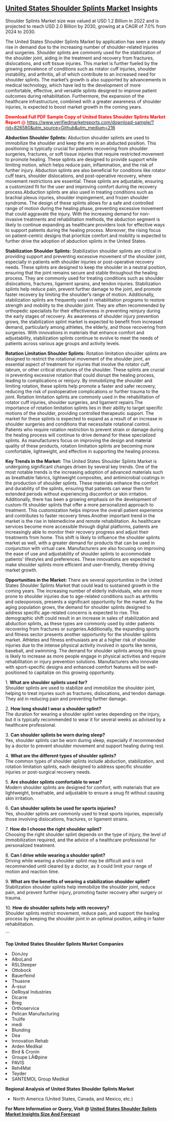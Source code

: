 <h2><a href="https://www.verifiedmarketreports.com/download-sample/?rid=826580&amp;utm_source=Github&amp;utm_medium=216" target="_blank">United States Shoulder Splints Market</a> Insights</h2><p>Shoulder Splints Market size was valued at USD 1.2 Billion in 2022 and is projected to reach USD 2.0 Billion by 2030, growing at a CAGR of 7.0% from 2024 to 2030.</p><p><p>The United States Shoulder Splints Market by application has seen a steady rise in demand due to the increasing number of shoulder-related injuries and surgeries. Shoulder splints are commonly used for the stabilization of the shoulder joint, aiding in the treatment and recovery from fractures, dislocations, and soft tissue injuries. This market is further fueled by the growing prevalence of conditions such as rotator cuff injuries, shoulder instability, and arthritis, all of which contribute to an increased need for shoulder splints. The market’s growth is also supported by advancements in medical technology, which have led to the development of more comfortable, effective, and versatile splints designed to improve patient outcomes during rehabilitation. Furthermore, the expansion of the healthcare infrastructure, combined with a greater awareness of shoulder injuries, is expected to boost market growth in the coming years.<p><span class=""><span style="color: #ff0000;"><strong>Download Full PDF Sample Copy of United States Shoulder Splints Market Report</strong> @ </span><a href="https://www.verifiedmarketreports.com/download-sample/?rid=826580&amp;utm_source=Github&amp;utm_medium=216" target="_blank">https://www.verifiedmarketreports.com/download-sample/?rid=826580&amp;utm_source=Github&amp;utm_medium=216</a></span></p></p><p><strong>Abduction Shoulder Splints:</strong> Abduction shoulder splints are used to immobilize the shoulder and keep the arm in an abducted position. This positioning is typically crucial for patients recovering from shoulder surgeries, fractures, or soft tissue injuries that require restricted movement to promote healing. These splints are designed to provide support while limiting motion, which helps reduce pain, inflammation, and the risk of further injury. Abduction splints are also beneficial for conditions like rotator cuff tears, shoulder dislocations, and post-operative recovery, where movement restrictions are essential. These splints are adjustable, ensuring a customized fit for the user and improving comfort during the recovery process.Abduction splints are also used in treating conditions such as brachial plexus injuries, shoulder impingement, and frozen shoulder syndrome. The design of these splints allows for a safe and controlled range of motion during the healing phase, preventing excessive movement that could aggravate the injury. With the increasing demand for non-invasive treatments and rehabilitation methods, the abduction segment is likely to continue expanding as healthcare providers look for effective ways to support patients during the healing process. Moreover, the rising focus on patient-centric designs that prioritize comfort and mobility is expected to further drive the adoption of abduction splints in the United States.<p><strong>Stabilization Shoulder Splints:</strong> Stabilization shoulder splints are critical in providing support and preventing excessive movement of the shoulder joint, especially in patients with shoulder injuries or post-operative recovery needs. These splints are designed to keep the shoulder in a neutral position, ensuring that the joint remains secure and stable throughout the healing process. They are commonly used for treating conditions such as shoulder dislocations, fractures, ligament sprains, and tendon injuries. Stabilization splints help reduce pain, prevent further damage to the joint, and promote faster recovery by limiting the shoulder’s range of motion. Additionally, stabilization splints are frequently used in rehabilitation programs to restore strength and mobility to the shoulder joint. They are often recommended by orthopedic specialists for their effectiveness in preventing reinjury during the early stages of recovery. As awareness of shoulder injury prevention grows, the stabilization splint market is expected to benefit from increased demand, particularly among athletes, the elderly, and those recovering from surgeries. With innovations in materials that enhance comfort and adjustability, stabilization splints continue to evolve to meet the needs of patients across various age groups and activity levels.<p><strong>Rotation Limitation Shoulder Splints:</strong> Rotation limitation shoulder splints are designed to restrict the rotational movement of the shoulder joint, an essential aspect of treatment for injuries that involve the rotator cuff, labrum, or other critical structures of the shoulder. These splints are crucial in preventing excessive rotation that could disrupt the healing process, leading to complications or reinjury. By immobilizing the shoulder and limiting rotation, these splints help promote a faster and safer recovery, reducing the risk of postoperative complications or further trauma to the joint. Rotation limitation splints are commonly used in the rehabilitation of rotator cuff injuries, shoulder surgeries, and ligament repairs.The importance of rotation limitation splints lies in their ability to target specific motions of the shoulder, providing controlled therapeutic support. The market for these splints is expected to expand as a result of an increase in shoulder surgeries and conditions that necessitate rotational control. Patients who require rotation restriction to prevent strain or damage during the healing process will continue to drive demand for these specialized splints. As manufacturers focus on improving the design and material quality of these products, rotation limitation splints are becoming more comfortable, lightweight, and effective in supporting the healing process.<p><strong>Key Trends in the Market:</strong> The United States Shoulder Splints Market is undergoing significant changes driven by several key trends. One of the most notable trends is the increasing adoption of advanced materials such as breathable fabrics, lightweight composites, and antimicrobial coatings in the production of shoulder splints. These materials enhance the comfort and durability of the splints, ensuring that patients can wear them for extended periods without experiencing discomfort or skin irritation. Additionally, there has been a growing emphasis on the development of custom-fit shoulder splints that offer a more personalized approach to treatment. This customization helps improve the overall patient experience and contributes to faster recovery times.Another important trend in the market is the rise in telemedicine and remote rehabilitation. As healthcare services become more accessible through digital platforms, patients are increasingly able to monitor their recovery progress and adjust their treatments from home. This shift is likely to influence the shoulder splints market as well, with a greater demand for products that can be used in conjunction with virtual care. Manufacturers are also focusing on improving the ease of use and adjustability of shoulder splints to accommodate patients' lifestyles and preferences. These innovations are expected to make shoulder splints more efficient and user-friendly, thereby driving market growth.<p><strong>Opportunities in the Market:</strong> There are several opportunities in the United States Shoulder Splints Market that could lead to sustained growth in the coming years. The increasing number of elderly individuals, who are more prone to shoulder injuries due to age-related conditions such as arthritis and osteoporosis, presents a significant opportunity for the market. As the aging population grows, the demand for shoulder splints designed to address specific age-related concerns is expected to rise. This demographic shift could result in an increase in sales of stabilization and abduction splints, as these types are commonly used by older patients recovering from fractures or surgeries.Additionally, the expanding sports and fitness sector presents another opportunity for the shoulder splints market. Athletes and fitness enthusiasts are at a higher risk of shoulder injuries due to the intense physical activity involved in sports like tennis, baseball, and swimming. The demand for shoulder splints among this group is likely to increase as more people engage in physical activities and require rehabilitation or injury prevention solutions. Manufacturers who innovate with sport-specific designs and enhanced comfort features will be well-positioned to capitalize on this growing opportunity.<p>1. <b>What are shoulder splints used for?</b><br>Shoulder splints are used to stabilize and immobilize the shoulder joint, helping to treat injuries such as fractures, dislocations, and tendon damage. They aid in reducing pain and preventing further damage.</p><p>2. <b>How long should I wear a shoulder splint?</b><br>The duration for wearing a shoulder splint varies depending on the injury, but it is typically recommended to wear it for several weeks as advised by a healthcare professional.</p><p>3. <b>Can shoulder splints be worn during sleep?</b><br>Yes, shoulder splints can be worn during sleep, especially if recommended by a doctor to prevent shoulder movement and support healing during rest.</p><p>4. <b>What are the different types of shoulder splints?</b><br>The common types of shoulder splints include abduction, stabilization, and rotation limitation splints, each designed to address specific shoulder injuries or post-surgical recovery needs.</p><p>5. <b>Are shoulder splints comfortable to wear?</b><br>Modern shoulder splints are designed for comfort, with materials that are lightweight, breathable, and adjustable to ensure a snug fit without causing skin irritation.</p><p>6. <b>Can shoulder splints be used for sports injuries?</b><br>Yes, shoulder splints are commonly used to treat sports injuries, especially those involving dislocations, fractures, or ligament strains.</p><p>7. <b>How do I choose the right shoulder splint?</b><br>Choosing the right shoulder splint depends on the type of injury, the level of immobilization required, and the advice of a healthcare professional for personalized treatment.</p><p>8. <b>Can I drive while wearing a shoulder splint?</b><br>Driving while wearing a shoulder splint may be difficult and is not recommended until cleared by a doctor, as it could limit your range of motion and reaction time.</p><p>9. <b>What are the benefits of wearing a stabilization shoulder splint?</b><br>Stabilization shoulder splints help immobilize the shoulder joint, reduce pain, and prevent further injury, promoting faster recovery after surgery or trauma.</p><p>10. <b>How do shoulder splints help with recovery?</b><br>Shoulder splints restrict movement, reduce pain, and support the healing process by keeping the shoulder joint in an optimal position, aiding in faster rehabilitation.</p>```</p><p><strong>Top United States Shoulder Splints Market Companies</strong></p><div data-test-id=""><p><li>DonJoy</li><li> AlboLand</li><li> RSLSteeper</li><li> Ottobock</li><li> Bauerfeind</li><li> Thuasne</li><li> Ã–ssur</li><li> DeRoyal Industries</li><li> Dicarre</li><li> Breg</li><li> Orthoservice</li><li> Pelican Manufacturing</li><li> Trulife</li><li> medi</li><li> Blunding</li><li> Dea</li><li> Innovation Rehab</li><li> Arden Medikal</li><li> Bird & Cronin</li><li> Groupe LÃ©pine</li><li> PAVIS</li><li> Reh4Mat</li><li> Teyder</li><li> SANTEMOL Group Medikal</li></p><div><strong>Regional Analysis of&nbsp;United States Shoulder Splints Market</strong></div><ul><li dir="ltr"><p dir="ltr">North America&nbsp;(United States, Canada, and Mexico, etc.)</p></li></ul><p><strong>For More Information or Query, Visit @&nbsp;</strong><strong><a href="https://www.verifiedmarketreports.com/product/shoulder-splints-market/?utm_source=Github&amp;utm_medium=216" target="_blank">United States Shoulder Splints Market Insights Size And Forecast</a></strong></p></div>
